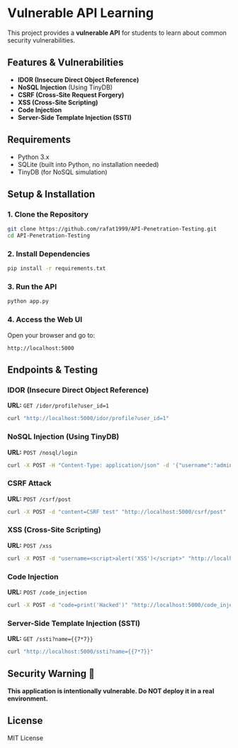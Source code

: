 # Vulnerable API Learning

This project provides a **vulnerable API** for students to learn about common security vulnerabilities.

## Features & Vulnerabilities
- **IDOR (Insecure Direct Object Reference)**
- **NoSQL Injection** (Using TinyDB)
- **CSRF (Cross-Site Request Forgery)**
- **XSS (Cross-Site Scripting)**
- **Code Injection**
- **Server-Side Template Injection (SSTI)**

## Requirements
- Python 3.x
- SQLite (built into Python, no installation needed)
- TinyDB (for NoSQL simulation)

## Setup & Installation

### 1. Clone the Repository
```bash
git clone https://github.com/rafat1999/API-Penetration-Testing.git
cd API-Penetration-Testing
```

### 2. Install Dependencies
```bash
pip install -r requirements.txt
```

### 3. Run the API
```bash
python app.py
```

### 4. Access the Web UI
Open your browser and go to:
```
http://localhost:5000
```

## Endpoints & Testing
### IDOR (Insecure Direct Object Reference)
**URL:** `GET /idor/profile?user_id=1`
```bash
curl "http://localhost:5000/idor/profile?user_id=1"
```

### NoSQL Injection (Using TinyDB)
**URL:** `POST /nosql/login`
```bash
curl -X POST -H "Content-Type: application/json" -d '{"username":"admin","password":"password"}' "http://localhost:5000/nosql/login"
```

### CSRF Attack
**URL:** `POST /csrf/post`
```bash
curl -X POST -d "content=CSRF test" "http://localhost:5000/csrf/post"
```

### XSS (Cross-Site Scripting)
**URL:** `POST /xss`
```bash
curl -X POST -d "username=<script>alert('XSS')</script>" "http://localhost:5000/xss"
```

### Code Injection
**URL:** `POST /code_injection`
```bash
curl -X POST -d "code=print('Hacked')" "http://localhost:5000/code_injection"
```

### Server-Side Template Injection (SSTI)
**URL:** `GET /ssti?name={{7*7}}`
```bash
curl "http://localhost:5000/ssti?name={{7*7}}"
```

## Security Warning 🚨
**This application is intentionally vulnerable. Do NOT deploy it in a real environment.**

## License
MIT License
